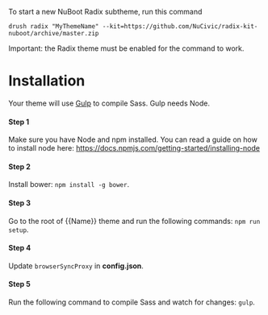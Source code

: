 To start a new NuBoot Radix subtheme, run this command

```drush radix "MyThemeName" --kit=https://github.com/NuCivic/radix-kit-nuboot/archive/master.zip```

Important: the Radix theme must be enabled for the command to work.


# Installation

Your theme will use [Gulp](http://gulpjs.com) to compile Sass. Gulp needs Node.

#### Step 1
Make sure you have Node and npm installed. 
You can read a guide on how to install node here: https://docs.npmjs.com/getting-started/installing-node

#### Step 2
Install bower: `npm install -g bower`.

#### Step 3
Go to the root of {{Name}} theme and run the following commands: `npm run setup`.

#### Step 4
Update `browserSyncProxy` in **config.json**.

#### Step 5
Run the following command to compile Sass and watch for changes: `gulp`.
